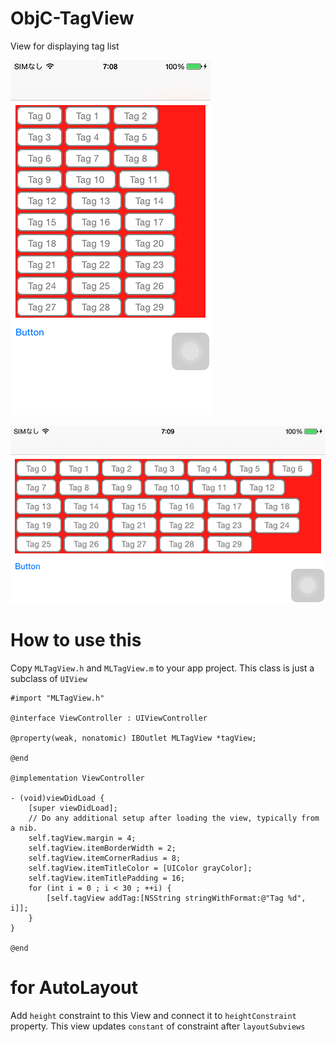 # ObjC-TagView
View for displaying tag list

![portrait image](https://raw.githubusercontent.com/mokelab/ObjC-TagView/master/portrait.png)

![landscape image](https://raw.githubusercontent.com/mokelab/ObjC-TagView/master/landscape.png)

# How to use this

Copy `MLTagView.h` and `MLTagView.m` to your app project. This class is just a subclass of `UIView`

```
#import "MLTagView.h"

@interface ViewController : UIViewController

@property(weak, nonatomic) IBOutlet MLTagView *tagView;

@end

@implementation ViewController

- (void)viewDidLoad {
    [super viewDidLoad];
    // Do any additional setup after loading the view, typically from a nib.
    self.tagView.margin = 4;
    self.tagView.itemBorderWidth = 2;
    self.tagView.itemCornerRadius = 8;
    self.tagView.itemTitleColor = [UIColor grayColor];
    self.tagView.itemTitlePadding = 16;
    for (int i = 0 ; i < 30 ; ++i) {
        [self.tagView addTag:[NSString stringWithFormat:@"Tag %d", i]];
    }
}

@end
```

# for AutoLayout

Add `height` constraint to this View and connect it to `heightConstraint` property. This view updates `constant` of constraint after `layoutSubviews`
